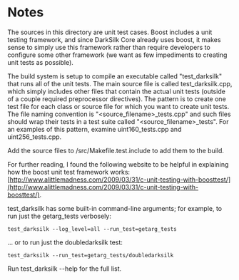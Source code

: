 # Notes
The sources in this directory are unit test cases.  Boost includes a
unit testing framework, and since DarkSilk Core already uses boost, it makes
sense to simply use this framework rather than require developers to
configure some other framework (we want as few impediments to creating
unit tests as possible).

The build system is setup to compile an executable called "test_darksilk"
that runs all of the unit tests.  The main source file is called
test_darksilk.cpp, which simply includes other files that contain the
actual unit tests (outside of a couple required preprocessor
directives).  The pattern is to create one test file for each class or
source file for which you want to create unit tests.  The file naming
convention is "<source_filename>_tests.cpp" and such files should wrap
their tests in a test suite called "<source_filename>_tests".  For an
examples of this pattern, examine uint160_tests.cpp and
uint256_tests.cpp.

Add the source files to /src/Makefile.test.include to add them to the build.

For further reading, I found the following website to be helpful in
explaining how the boost unit test framework works:
[http://www.alittlemadness.com/2009/03/31/c-unit-testing-with-boosttest/](http://www.alittlemadness.com/2009/03/31/c-unit-testing-with-boosttest/).

test_darksilk has some built-in command-line arguments; for
example, to run just the getarg_tests verbosely:

    test_darksilk --log_level=all --run_test=getarg_tests

... or to run just the doubledarksilk test:

    test_darksilk --run_test=getarg_tests/doubledarksilk

Run  test_darksilk --help   for the full list.

